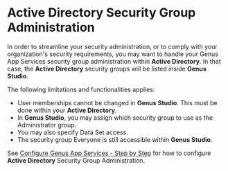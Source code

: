 # Active Directory Security Group Administration

In order to streamline your security administration, or to comply with your organization's security requirements, you may want to handle your Genus App Services security group administration within **Active Directory**. In that case, the **Active Directory** security groups will be listed inside **Genus Studio**.

The following limitations and functionalities applies:

*   User memberships cannot be changed in **Genus Studio**. This must be done within your **Active Directory**.
*   In **Genus Studio**, you may assign which security group to use as the Administrator group.
*   You may also specify Data Set access.
*   The security group Everyone is still accessible within **Genus Studio**.

See [Configure Genus App Services - Step by Step](configure-genus-server--step-by-step.md) for how to configure **Active Directory** Security Group Administration.